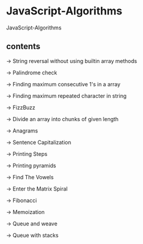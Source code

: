 # JavaScript-Algorithms

JavaScript-Algorithms

## contents

-> String reversal without using builtin array methods

-> Palindrome check

-> Finding maximum consecutive 1's in a array

-> Finding maximum repeated character in string

-> FizzBuzz

-> Divide an array into chunks of given length

-> Anagrams

-> Sentence Capitalization

-> Printing Steps

-> Printing pyramids

-> Find The Vowels

-> Enter the Matrix Spiral

-> Fibonacci

-> Memoization

-> Queue and weave

-> Queue with stacks

